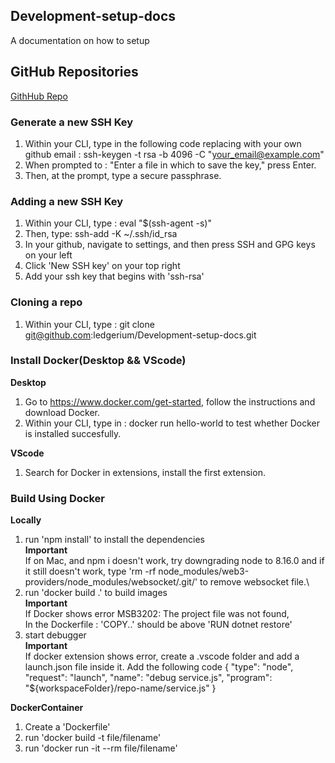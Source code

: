 ## Development-setup-docs
A documentation on how to setup

## GitHub Repositories ##
[GithHub Repo](https://github.com/ledgerium/Development-setup-docs)

### __Generate a new SSH Key__

1) Within your CLI, type in the following code replacing with your own github email : ssh-keygen -t rsa -b 4096 -C "your_email@example.com"
2) When prompted to : "Enter a file in which to save the key," press Enter. 
3) Then, at the prompt, type a secure passphrase. 
   
### __Adding a new SSH Key__

1) Within your CLI, type : eval "$(ssh-agent -s)"
2) Then, type: ssh-add -K ~/.ssh/id_rsa
3) In your github, navigate to settings, and then press SSH and GPG keys on your left
4) Click 'New SSH key' on your top right
5) Add your ssh key that begins with 'ssh-rsa'

### __Cloning a repo__

1) Within your CLI, type : git clone git@github.com:ledgerium/Development-setup-docs.git

### __Install Docker(Desktop && VScode)__

 __Desktop__
1) Go to https://www.docker.com/get-started, follow the instructions and download Docker.
2) Within your CLI, type in : docker run hello-world to test whether Docker is installed succesfully.

__VScode__
1) Search for Docker in extensions, install the first extension.

### __Build Using Docker__

__Locally__
1) run 'npm install' to install the dependencies\
**Important**\
If on Mac, and npm i doesn't work, try downgrading node to 8.16.0 and if it still doesn't work,
type 'rm -rf node_modules/web3-providers/node_modules/websocket/.git/' to remove websocket file.\
2) run 'docker build .' to build images\
**Important**\
If Docker shows error MSB3202: The project file was not found,\
In the Dockerfile : 'COPY..' should be above 'RUN dotnet restore'
3) start debugger \
**Important**\
If docker extension shows error, create a .vscode folder and add a launch.json file inside it.
Add the following code  {
            "type": "node",
            "request": "launch",
            "name": "debug service.js",
            "program": "${workspaceFolder}/repo-name/service.js"
        }

__DockerContainer__
1) Create a 'Dockerfile'
2) run 'docker build -t file/filename' 
3) run 'docker run -it --rm file/filename'



